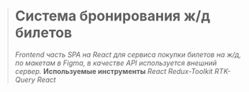 > # Система бронирования ж/д билетов
> *Frontend часть SPA на React для сервиса покупки билетов на ж/д, по макетам в Figma, в качестве API используется внешний сервер.*
> **Используемые инструменты**
> *React*
> *Redux-Toolkit*
> *RTK-Query*
> *React*
